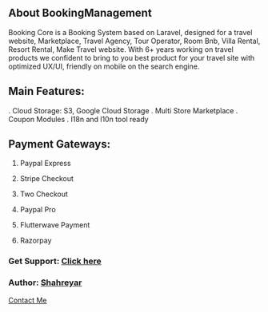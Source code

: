 ## About BookingManagement
Booking Core is a Booking System based on Laravel, designed for a travel website, Marketplace, Travel Agency, Tour Operator, Room Bnb, Villa Rental, Resort Rental, Make Travel website. With 6+ years working on travel products we confident to bring to you best product for your travel site with optimized UX/UI, friendly on mobile on the search engine.

## Main Features:

. Cloud Storage: S3, Google Cloud Storage
. Multi Store Marketplace
. Coupon Modules
. I18n and l10n tool ready

## Payment Gateways:

1. Paypal Express

2. Stripe Checkout

3. Two Checkout

4. Paypal Pro

5. Flutterwave Payment

6. Razorpay

### Get Support: [Click here](https://shahreyar.in)

### Author: [Shahreyar](https://shahreyar.in)

<a href = "https://Shahreyar.in"> Contact Me </a>